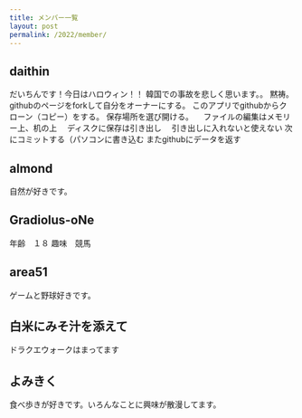 ```yaml
---
title: メンバー一覧
layout: post
permalink: /2022/member/
---
```

## daithin
だいちんです！今日はハロウィン！！
韓国での事故を悲しく思います。。
黙祷。
githubのページをforkして自分をオーナーにする。
このアプリでgithubからクローン（コピー）をする。
保存場所を選び開ける。
　ファイルの編集はメモリー上、机の上
　ディスクに保存は引き出し
　引き出しに入れないと使えない
次にコミットする（パソコンに書き込む
またgithubにデータを返す

## almond
自然が好きです。

## Gradiolus-oNe
年齢　１８
趣味　競馬

## area51
ゲームと野球好きです。

## 白米にみそ汁を添えて
ドラクエウォークはまってます

## よみきく
食べ歩きが好きです。いろんなことに興味が散漫してます。
